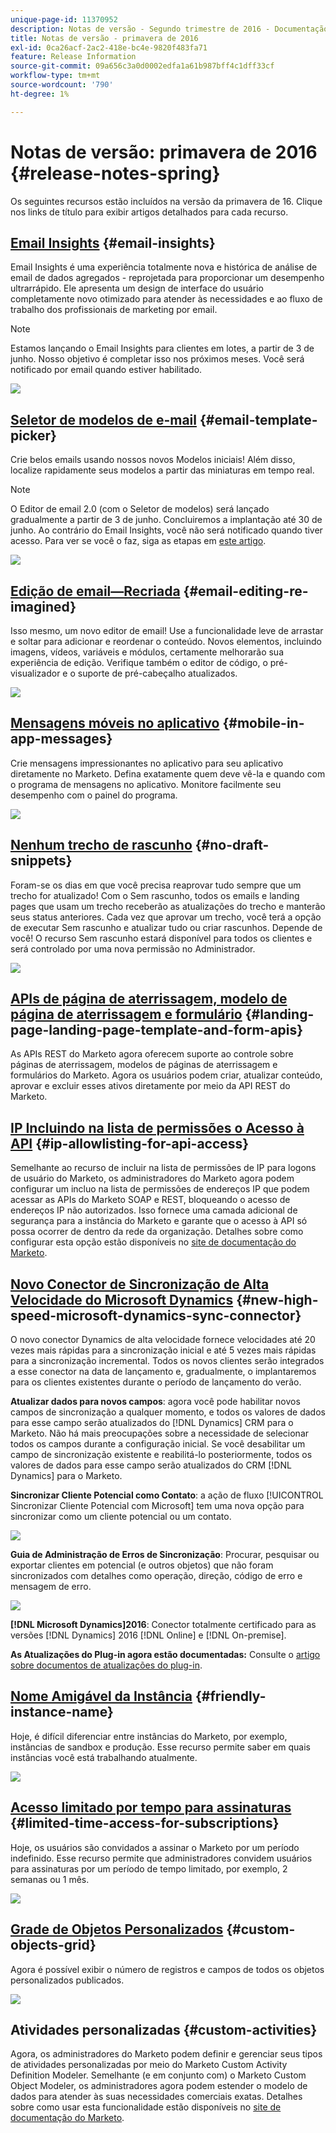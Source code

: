 ```yaml
---
unique-page-id: 11370952
description: Notas de versão - Segundo trimestre de 2016 - Documentação do Marketo - Documentação do produto
title: Notas de versão - primavera de 2016
exl-id: 0ca26acf-2ac2-418e-bc4e-9820f483fa71
feature: Release Information
source-git-commit: 09a656c3a0d0002edfa1a61b987bff4c1dff33cf
workflow-type: tm+mt
source-wordcount: '790'
ht-degree: 1%

---
```


# Notas de versão: primavera de 2016 {#release-notes-spring}

Os seguintes recursos estão incluídos na versão da primavera de 16. Clique nos links de título para exibir artigos detalhados para cada recurso.

## [Email Insights](/help/marketo/product-docs/reporting/email-insights/email-insights-overview.md) {#email-insights}

Email Insights é uma experiência totalmente nova e histórica de análise de email de dados agregados - reprojetada para proporcionar um desempenho ultrarrápido. Ele apresenta um design de interface do usuário completamente novo otimizado para atender às necessidades e ao fluxo de trabalho dos profissionais de marketing por email.

>[!NOTE]
>
>Estamos lançando o Email Insights para clientes em lotes, a partir de 3 de junho. Nosso objetivo é completar isso nos próximos meses. Você será notificado por email quando estiver habilitado.

![](assets/two.png)

## [Seletor de modelos de e-mail](/help/marketo/product-docs/email-marketing/general/email-editor-2/email-template-picker-overview.md) {#email-template-picker}

Crie belos emails usando nossos novos Modelos iniciais! Além disso, localize rapidamente seus modelos a partir das miniaturas em tempo real.

>[!NOTE]
>
>O Editor de email 2.0 (com o Seletor de modelos) será lançado gradualmente a partir de 3 de junho. Concluiremos a implantação até 30 de junho. Ao contrário do Email Insights, você não será notificado quando tiver acesso. Para ver se você o faz, siga as etapas em [este artigo](/help/marketo/product-docs/email-marketing/general/email-editor-2/transitioning-to-email-editor-2-0.md).

![](assets/5-29-home-starter-templates.png)

## [Edição de email—Recriada](/help/marketo/product-docs/email-marketing/general/email-editor-2/email-editor-v2-0-overview.md) {#email-editing-re-imagined}

Isso mesmo, um novo editor de email! Use a funcionalidade leve de arrastar e soltar para adicionar e reordenar o conteúdo. Novos elementos, incluindo imagens, vídeos, variáveis e módulos, certamente melhorarão sua experiência de edição. Verifique também o editor de código, o pré-visualizador e o suporte de pré-cabeçalho atualizados.

![](assets/17a-29-modules-next.png)

## [Mensagens móveis no aplicativo](/help/marketo/product-docs/mobile-marketing/in-app-messages/understanding-in-app-messages.md) {#mobile-in-app-messages}

Crie mensagens impressionantes no aplicativo para seu aplicativo diretamente no Marketo. Defina exatamente quem deve vê-la e quando com o programa de mensagens no aplicativo. Monitore facilmente seu desempenho com o painel do programa.

![](assets/pasted-image-at-2016-05-24-09-45-am.png)

## [Nenhum trecho de rascunho](/help/marketo/product-docs/administration/users-and-roles/enable-no-draft-for-snippets.md) {#no-draft-snippets}

Foram-se os dias em que você precisa reaprovar tudo sempre que um trecho for atualizado! Com o Sem rascunho, todos os emails e landing pages que usam um trecho receberão as atualizações do trecho e manterão seus status anteriores. Cada vez que aprovar um trecho, você terá a opção de executar Sem rascunho e atualizar tudo ou criar rascunhos. Depende de você! O recurso Sem rascunho estará disponível para todos os clientes e será controlado por uma nova permissão no Administrador.

![](assets/image2016-5-16-15-3a41-3a17.png)

## [APIs de página de aterrissagem, modelo de página de aterrissagem e formulário](https://developers.marketo.com/blog/spring-2016-updates/) {#landing-page-landing-page-template-and-form-apis}

As APIs REST do Marketo agora oferecem suporte ao controle sobre páginas de aterrissagem, modelos de páginas de aterrissagem e formulários do Marketo. Agora os usuários podem criar, atualizar conteúdo, aprovar e excluir esses ativos diretamente por meio da API REST do Marketo.

## [IP Incluindo na lista de permissões o Acesso à API](/help/marketo/product-docs/administration/additional-integrations/create-an-allowlist-for-ip-based-api-access.md) {#ip-allowlisting-for-api-access}

Semelhante ao recurso de incluir na lista de permissões de IP para logons de usuário do Marketo, os administradores do Marketo agora podem configurar um incluo na lista de permissões de endereços IP que podem acessar as APIs do Marketo SOAP e REST, bloqueando o acesso de endereços IP não autorizados. Isso fornece uma camada adicional de segurança para a instância do Marketo e garante que o acesso à API só possa ocorrer de dentro da rede da organização. Detalhes sobre como configurar esta opção estão disponíveis no [site de documentação do Marketo](/help/marketo/product-docs/administration/additional-integrations/create-an-allowlist-for-ip-based-api-access.md).

## [Novo Conector de Sincronização de Alta Velocidade do Microsoft Dynamics](/help/marketo/product-docs/crm-sync/microsoft-dynamics-sync/microsoft-dynamics-sync-details/sync-status.md) {#new-high-speed-microsoft-dynamics-sync-connector}

O novo conector Dynamics de alta velocidade fornece velocidades até 20 vezes mais rápidas para a sincronização inicial e até 5 vezes mais rápidas para a sincronização incremental. Todos os novos clientes serão integrados a esse conector na data de lançamento e, gradualmente, o implantaremos para os clientes existentes durante o período de lançamento do verão.

**Atualizar dados para novos campos**: agora você pode habilitar novos campos de sincronização a qualquer momento, e todos os valores de dados para esse campo serão atualizados do [!DNL Dynamics] CRM para o Marketo. Não há mais preocupações sobre a necessidade de selecionar todos os campos durante a configuração inicial. Se você desabilitar um campo de sincronização existente e reabilitá-lo posteriormente, todos os valores de dados para esse campo serão atualizados do CRM [!DNL Dynamics] para o Marketo.

**Sincronizar Cliente Potencial como Contato**: a ação de fluxo [!UICONTROL Sincronizar Cliente Potencial com Microsoft] tem uma nova opção para sincronizar como um cliente potencial ou um contato.

![](assets/image2016-5-19-8-3a59-3a9.png)

**Guia de Administração de Erros de Sincronização**: Procurar, pesquisar ou exportar clientes em potencial (e outros objetos) que não foram sincronizados com detalhes como operação, direção, código de erro e mensagem de erro.

![](assets/sync-errors.png)

**[!DNL Microsoft Dynamics]2016**: Conector totalmente certificado para as versões [!DNL Dynamics] 2016 [!DNL Online] e [!DNL On-premise].

**As Atualizações do Plug-in agora estão documentadas:** Consulte o [artigo sobre documentos de atualizações do plug-in](/help/marketo/product-docs/crm-sync/microsoft-dynamics-sync/marketo-plugin-releases-for-microsoft-dynamics.md).

## [Nome Amigável da Instância](/help/marketo/product-docs/administration/settings/edit-subscription-settings.md) {#friendly-instance-name}

Hoje, é difícil diferenciar entre instâncias do Marketo, por exemplo, instâncias de sandbox e produção. Esse recurso permite saber em quais instâncias você está trabalhando atualmente.

![](assets/image2016-5-16-15-3a57-3a14.png)

## [Acesso limitado por tempo para assinaturas](/help/marketo/product-docs/administration/users-and-roles/managing-marketo-users.md) {#limited-time-access-for-subscriptions}

Hoje, os usuários são convidados a assinar o Marketo por um período indefinido. Esse recurso permite que administradores convidem usuários para assinaturas por um período de tempo limitado, por exemplo, 2 semanas ou 1 mês.

![](assets/image2016-5-16-15-3a59-3a52.png)

## [Grade de Objetos Personalizados](/help/marketo/product-docs/administration/marketo-custom-objects/understanding-marketo-custom-objects.md) {#custom-objects-grid}

Agora é possível exibir o número de registros e campos de todos os objetos personalizados publicados.

![](assets/custom-objects-grid.png)

## Atividades personalizadas {#custom-activities}

Agora, os administradores do Marketo podem definir e gerenciar seus tipos de atividades personalizadas por meio do Marketo Custom Activity Definition Modeler. Semelhante (e em conjunto com) o Marketo Custom Object Modeler, os administradores agora podem estender o modelo de dados para atender às suas necessidades comerciais exatas. Detalhes sobre como usar esta funcionalidade estão disponíveis no [site de documentação do Marketo](/help/marketo/product-docs/administration/marketo-custom-activities/understanding-custom-activities.md).
